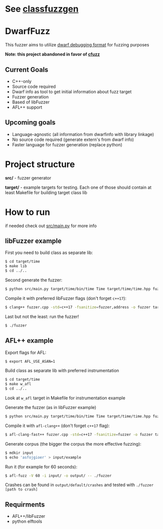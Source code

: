 # See [classfuzzgen](https://github.com/k0tran/classfuzzgen)

# DwarfFuzz

This fuzzer aims to utilize [dwarf debugging format](https://dwarfstd.org/) for fuzzing purposes

**Note: this project abandoned in favor of [cfuzz](github.com/k0tran/cfuzz)**

## Current Goals

- C++-only
- Source code required
- Dwarf info as tool to get initial information about fuzz target
- Fuzzer generation
- Based of libFuzzer
- AFL++ support

## Upcoming goals

- Language-agnostic (all information from dwarfinfo with library linkage)
- No source code required (generate extern's from dwarf info)
- Faster language for fuzzer generation (replace python)

# Project structure

**src/** - fuzzer generator

**target/** - example targets for testing. Each one of those should contain at least Makefile for building target class lib

# How to run

if needed check out [src/main.py](gen/main.py) for more info

## libFuzzer example
First you need to build class as separate lib:
```bash
$ cd target/time
$ make lib
$ cd ../..
```

Second generate the fuzzer:
```bash
$ python src/main.py target/time/bin/time Time target/time/time.hpp fuzzer.cpp
```

Compile it with preferred libFuzzer flags (don't forget `c++17`):
```bash
$ clang++ fuzzer.cpp -std=c++17 -fsanitize=fuzzer,address -o fuzzer target/time/bin/time
```

Last but not the least: run the fuzzer!
```bash
$ ./fuzzer
```

## AFL++ example

Export flags for AFL:
```bash
$ export AFL_USE_ASAN=1
```

Build class as separate lib with preferred instrumentation
```bash
$ cd target/time
$ make w_afl
$ cd ../..
```
Look at `w_afl` target in Makefile for instrumentation example


Generate the fuzzer (as in libFuzzer example)
```bash
$ python src/main.py target/time/bin/time Time target/time/time.hpp fuzzer.cpp
```

Compile it with `afl-clang++` (don't forget `c++17` flag):
```bash
$ afl-clang-fast++ fuzzer.cpp -std=c++17 -fsanitize=fuzzer -o fuzzer target/time/bin/time
```

Generate corpus (the bigger the corpus the more effective fuzzing):
```bash
$ mdkir input
$ echo 'asfojgioer' > input/example
```

Run it (for example for 60 seconds):
```bash
$ afl-fuzz -V 60 -i input/ -o output/ -- ./fuzzer
```

Crashes can be found in `output/default/crashes` and tested with `./fuzzer [path to crash]`

## Requirments

- AFL++/libFuzzer
- python elftools
